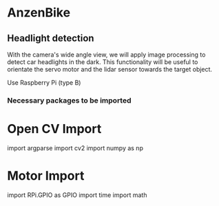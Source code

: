 # AnzenBike 

## Headlight detection
With the camera's wide angle view, we will apply image processing to detect car headlights in the dark. This functionality will be useful to orientate the servo motor and the lidar sensor towards the target object.

Use Raspberry Pi (type B)

### Necessary packages to be imported
# Open CV Import
import argparse
import cv2
import numpy as np

# Motor Import
import RPi.GPIO as GPIO
import time
import math